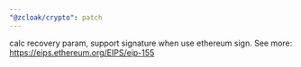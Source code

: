 ```yaml
---
"@zcloak/crypto": patch
---
```


calc recovery param, support signature when use ethereum sign. See more: https://eips.ethereum.org/EIPS/eip-155
